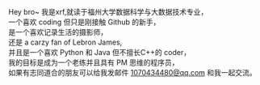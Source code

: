Hey bro~
我是xrf,就读于福州大学数据科学与大数据技术专业，  
一个喜欢 coding 但只是刚接触 Github 的新手，  
是一个喜欢记录生活的摄影师，  
还是 a carzy fan of Lebron James,  
并且是一个喜欢 Python 和 Java 但不擅长C++的 coder，  
我的目标是成为一个老练并且具有 PM 思维的程序员，  
如果有志同道合的朋友可以给我发邮件 1070434480@qq.com 和我一起交流。  
<!--
**LebronXierunfeng/LebronXierunfeng** is a ✨ _special_ ✨ repository because its `README.md` (this file) appears on your GitHub profile.

Here are some ideas to get you started:

- 🔭 I’m currently working on ...
- 🌱 I’m currently learning ...
- 👯 I’m looking to collaborate on ...
- 🤔 I’m looking for help with ...
- 💬 Ask me about ...
- 📫 How to reach me: ...
- 😄 Pronouns: ...
- ⚡ Fun fact: ...
-->

